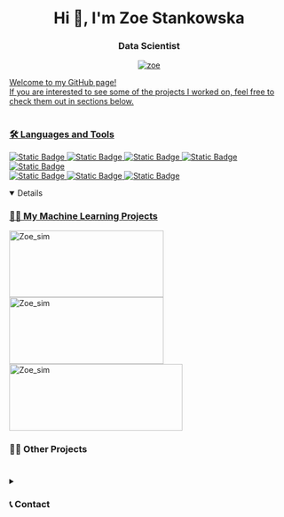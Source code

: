 <h1 align="center">Hi 👋, I'm Zoe Stankowska</h1>
<h3 align="center">Data Scientist</h3>
<p align="center"> <a href="https://www.linkedin.com/in/zoe-stankowska/" target="blank"><img src="https://img.shields.io/badge/LinkedIn-0077B5?style=for-the-badge&logo=linkedin&logoColor=white" alt="zoe"  </p>

Welcome to my GitHub page! </br>
If you are interested to see some of the projects I worked on, feel free to check them out in sections below.

#

### 🛠️ Languages and Tools


![Static Badge](https://img.shields.io/badge/Python-14354C?style=for-the-badge&logo=python&logoColor=white)
![Static Badge](https://img.shields.io/badge/TensorFlow-FF6F00?style=for-the-badge&logo=tensorflow&logoColor=white)
![Static Badge](https://img.shields.io/badge/GIT-E44C30?style=for-the-badge&logo=git&logoColor=white)
![Static Badge](https://img.shields.io/badge/Flask-000000?style=for-the-badge&logo=flask&logoColor=white)
![Static Badge](https://img.shields.io/badge/Docker-4059f7?style=for-the-badge&logo=Docker&logoColor=4059f7&color=c7cced)  
![Static Badge](https://img.shields.io/badge/Amazon_AWS-FF9900?style=for-the-badge&logo=amazonaws&logoColor=white)
![Static Badge](https://img.shields.io/badge/Linux-FCC624?style=for-the-badge&logo=linux&logoColor=black)
![Static Badge](https://img.shields.io/badge/Airflow-017CEE?style=for-the-badge&logo=Apache%20Airflow&logoColor=white)


<details open> 
  <summary><h3>👨‍💻 My Machine Learning Projects </h3></summary>
   <p align="left">
    <a href="https://github.com/zstankow/harmful_brain_activity_classification"><img width="278" height="120" src="https://github-readme-stats.vercel.app/api/pin/?username=zstankow&repo=harmful_brain_activity_classification&theme=react&bg_color=1F222E&title_color=ffff80&hide_border=true&icon_color=F8D866&show_icons=false&show_description=false" alt="Zoe_sim"></a>
    <a href="https://github.com/zstankow/data-mining-project"><img width="278" height="120" src="https://github-readme-stats.vercel.app/api/pin/?username=zstankow&repo=data-mining-project&theme=react&bg_color=1F222E&title_color=ffff80&hide_border=true&icon_color=F8D866&show_icons=false&show_description=false" alt="Zoe_sim"></a>
    <a href="https://github.com/zstankow/chitchat_bot"><img width="312" height="120" src="https://github-readme-stats.vercel.app/api/pin/?username=zstankow&repo=chitchat_bot&theme=react&bg_color=1F222E&title_color=ffff80&hide_border=true&icon_color=F8D866&show_icons=false&show_description=false" alt="Zoe_sim"></a>
  </p>
</details>



  <summary><h3>👨‍💻 Other Projects </h3></summary>



#



<details closed> 
  <summary><h3>📞 Contact</h3></summary>

Hello!
If you would like to collaborate on some project, have a question, or just want to connect, I would be happy to get to know you!
The best way to contact me is via connecting on LinkedIn.
<p align="left">
  <a href="https://www.linkedin.com/in/zoe-stankowska/"><img width="32px" alt="LinkedIn" title="LinkedIn" src="https://i.imgur.com/B1QTZc8.png"/></a>
</p>

</details>
